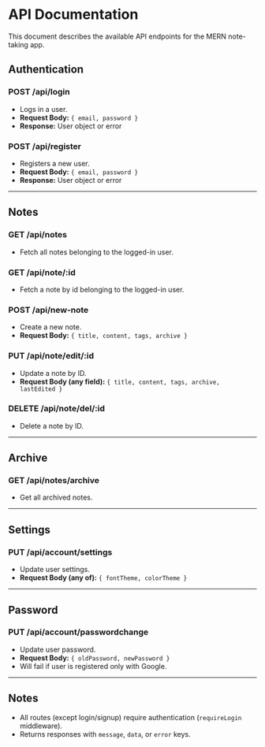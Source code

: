 # API Documentation

This document describes the available API endpoints for the MERN note-taking app.

## Authentication

### POST /api/login

- Logs in a user.
- **Request Body:** `{ email, password }`
- **Response:** User object or error

### POST /api/register

- Registers a new user.
- **Request Body:** `{ email, password }`
- **Response:** User object or error

---

## Notes

### GET /api/notes

- Fetch all notes belonging to the logged-in user.

### GET /api/note/:id

- Fetch a note by id belonging to the logged-in user.

### POST /api/new-note

- Create a new note.
- **Request Body:** `{ title, content, tags, archive }`

### PUT /api/note/edit/:id

- Update a note by ID.
- **Request Body (any field):** `{ title, content, tags, archive, lastEdited }`

### DELETE /api/note/del/:id

- Delete a note by ID.

---

## Archive

### GET /api/notes/archive

- Get all archived notes.

---

## Settings

### PUT /api/account/settings

- Update user settings.
- **Request Body (any of):** `{ fontTheme, colorTheme }`

---

## Password

### PUT /api/account/passwordchange

- Update user password.
- **Request Body:** `{ oldPassword, newPassword }`
- Will fail if user is registered only with Google.

---

## Notes

- All routes (except login/signup) require authentication (`requireLogin` middleware).
- Returns responses with `message`, `data`, or `error` keys.

